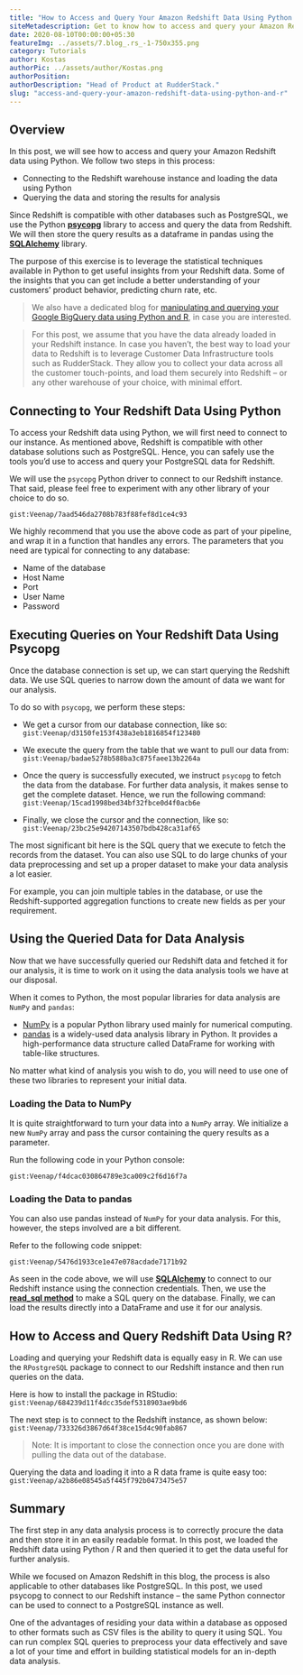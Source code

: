 ```yaml
---
title: "How to Access and Query Your Amazon Redshift Data Using Python and R"
siteMetadescription: Get to know how to access and query your Amazon Redshift Data using the Python from Rudder Stack. By uniting the Redshift & saving the events for analysis.
date: 2020-08-10T00:00:00+05:30
featureImg: ../assets/7.blog_.rs_-1-750x355.png
category: Tutorials
author: Kostas
authorPic: ../assets/author/Kostas.png
authorPosition: 
authorDescription: "Head of Product at RudderStack."
slug: "access-and-query-your-amazon-redshift-data-using-python-and-r"
---
```

Overview
--------

In this post, we will see how to access and query your Amazon Redshift data using Python. We follow two steps in this process:

*   Connecting to the Redshift warehouse instance and loading the data using Python
*   Querying the data and storing the results for analysis

Since Redshift is compatible with other databases such as PostgreSQL, we use the Python [**psycopg**](https://www.psycopg.org/) library to access and query the data from Redshift. We will then store the query results as a dataframe in pandas using the [**SQLAlchemy**](https://www.sqlalchemy.org/) library.

The purpose of this exercise is to leverage the statistical techniques available in Python to get useful insights from your Redshift data. Some of the insights that you can get include a better understanding of your customers’ product behavior, predicting churn rate, etc.

> We also have a dedicated blog for [manipulating and querying your Google BigQuery data using Python and R](https://rudderstack.com/blog/how-to-access-and-query-your-bigquery-data-using-python-and-r/), in case you are interested.

> For this post, we assume that you have the data already loaded in your Redshift instance. In case you haven’t, the best way to load your data to Redshift is to leverage Customer Data Infrastructure tools such as RudderStack. They allow you to collect your data across all the customer touch-points, and load them securely into Redshift – or any other warehouse of your choice, with minimal effort.

Connecting to Your Redshift Data Using Python
---------------------------------------------

To access your Redshift data using Python, we will first need to connect to our instance. As mentioned above, Redshift is compatible with other database solutions such as PostgreSQL. Hence, you can safely use the tools you’d use to access and query your PostgreSQL data for Redshift.

We will use the `psycopg` Python driver to connect to our Redshift instance. That said, please feel free to experiment with any other library of your choice to do so.

`gist:Veenap/7aad546da2708b783f88fef8d1ce4c93`


We highly recommend that you use the above code as part of your pipeline, and wrap it in a function that handles any errors. The parameters that you need are typical for connecting to any database:

*   Name of the database
*   Host Name
*   Port
*   User Name
*   Password

Executing Queries on Your Redshift Data Using Psycopg
-----------------------------------------------------

Once the database connection is set up, we can start querying the Redshift data. We use SQL queries to narrow down the amount of data we want for our analysis. 

To do so with `psycopg`, we perform these steps:

*   We get a cursor from our database connection, like so:
`gist:Veenap/d3150fe153f438a3eb1816854f123480`

*   We execute the query from the table that we want to pull our data from:
`gist:Veenap/badae5278b588ba3c875faee13b2264a`

*   Once the query is successfully executed, we instruct `psycopg` to fetch the data from the database. For further data analysis, it makes sense to get the complete dataset. Hence, we run the following command:
`gist:Veenap/15cad1998bed34bf32fbce0d4f0acb6e`

*   Finally, we close the cursor and the connection, like so:
`gist:Veenap/23bc25e94207143507bdb428ca31af65`

The most significant bit here is the SQL query that we execute to fetch the records from the dataset. You can also use SQL to do large chunks of your data preprocessing and set up a proper dataset to make your data analysis a lot easier.

For example, you can join multiple tables in the database, or use the Redshift-supported aggregation functions to create new fields as per your requirement.

Using the Queried Data for Data Analysis
----------------------------------------

Now that we have successfully queried our Redshift data and fetched it for our analysis, it is time to work on it using the data analysis tools we have at our disposal.

When it comes to Python, the most popular libraries for data analysis are `NumPy` and `pandas`:

*   [NumPy](https://www.numpy.org/) is a popular Python library used mainly for numerical computing.
*   [pandas](https://pandas.pydata.org/) is a widely-used data analysis library in Python. It provides a high-performance data structure called DataFrame for working with table-like structures.

No matter what kind of analysis you wish to do, you will need to use one of these two libraries to represent your initial data.

### Loading the Data to NumPy

It is quite straightforward to turn your data into a `NumPy` array. We initialize a new `NumPy` array and pass the cursor containing the query results as a parameter. 

Run the following code in your Python console:

`gist:Veenap/f4dcac030864789e3ca009c2f6d16f7a`

### Loading the Data to pandas

You can also use pandas instead of `NumPy` for your data analysis. For this, however, the steps involved are a bit different. 

Refer to the following code snippet:

`gist:Veenap/5476d1933ce1e47e078acdade7171b92`

As seen in the code above, we will use [**SQLAlchemy**](https://www.sqlalchemy.org/) to connect to our Redshift instance using the connection credentials. Then, we use the [**read\_sql method**](https://pandas.pydata.org/pandas-docs/stable/generated/pandas.read_sql.html) to make a SQL query on the database. Finally, we can load the results directly into a DataFrame and use it for our analysis.

How to Access and Query Redshift Data Using R?
----------------------------------------------

Loading and querying your Redshift data is equally easy in R. We can use the `RPostgreSQL` package to connect to our Redshift instance and then run queries on the data. 

Here is how to install the package in RStudio:
`gist:Veenap/684239d11f4dcc35def5318903ae9bd6`

The next step is to connect to the Redshift instance, as shown below:
`gist:Veenap/733326d3867d64f38ce15d4c90fab867`


> Note: It is important to close the connection once you are done with pulling the data out of the database.

Querying the data and loading it into a R data frame is quite easy too:
`gist:Veenap/a2b86e08545a5f445f792b0473475e57`

Summary
-------

The first step in any data analysis process is to correctly procure the data and then store it in an easily readable format. In this post, we loaded the Redshift data using Python / R and then queried it to get the data useful for further analysis.

While we focused on Amazon Redshift in this blog, the process is also applicable to other databases like PostgreSQL. In this post, we used psycopg to connect to our Redshift instance – the same Python connector can be used to connect to a PostgreSQL instance as well.

One of the advantages of residing your data within a database as opposed to other formats such as CSV files is the ability to query it using SQL. You can run complex SQL queries to preprocess your data effectively and save a lot of your time and effort in building statistical models for an in-depth data analysis.